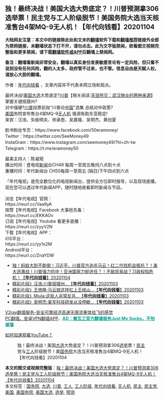  <h2>独！最终决战！美国大选大势底定？！川普预测拿306选举票！民主党与工人阶级脱节！美国务院大选当天核准售台4架MQ-9无人机！【年代向钱看】20201104</h2> <p class="notice"><b>大陆网友注意：本文中的链接除此处和文末的<a href="https://github.com/bannedbook/fanqiang" >翻墙</a>软件下载和<a href="https://github.com/killgcd/justmysocks/blob/master/README.md">翻墙推荐</a>链接外全部为禁网链接，未翻墙状态下打不开，请勿点击。此为文字版禁闻，欲看图文视频完整版和更多禁闻，请下载<a href="https://github.com/bannedbook/fanqiang">翻墙软件或APP</a>后翻墙上禁闻网。</p><p>备注：翻墙看新闻非常安全，翻墙以真实身份发表敏感言论有一定风险，但只看不说则没有任何风险，翻的人太多，政府管不过来，也不管。信息自由是天赋人权，请放心大胆的翻墙。</b></p>  <div class="entry"> <p>作者：<a href="https://www.bannedbook.org/bnews/tag/%e5%b9%b4%e4%bb%a3%e5%90%91%e9%92%b1%e7%9c%8b/" class="st_tag internal_tag" rel="tag" title="标签 年代向钱看 下的日志">年代向钱看</a> ，文章内容并不代表本网立场和观点。</p> <figure></figure> <p>最终决战!<a href="https://www.bannedbook.org/bnews/tag/%e7%be%8e%e5%9b%bd%e5%a4%a7%e9%80%89/" class="st_tag internal_tag" rel="tag" title="标签 美国大选 下的日志">美国大选</a>大势底定?<span class='wp_keywordlink'><a href="https://www.bannedbook.org/bnews/comments/20200816/1381118.html" title="天目所见：川普将再赢总统大选 共和党掌参众两院" target="_blank">川普</a></span>【相关阅读:<a href='https://www.bannedbook.org/bnews/comments/20200816/1381123.html' target='_blank'>天目所见：武汉肺炎的两种来源</a>】掌握关键摇摆州?<br /> 对中强硬?<a href="https://www.bannedbook.org/bnews/tag/%e5%b7%9d%e6%99%ae/" class="st_tag internal_tag" rel="tag" title="标签 川普 下的日志">川普</a>投票前抛&quot;川普论<span class='wp_keywordlink_affiliate'><a href="https://www.bannedbook.org/" title="中国" target="_blank">中国</a></span>&quot;选集 总结对中政策?<br /> <a href="https://www.bannedbook.org/bnews/tag/%e7%be%8e%e5%9b%bd/" class="st_tag internal_tag" rel="tag" title="标签 美国 下的日志">美国</a>务院宣布售台4架MQ-9<a href="https://www.bannedbook.org/bnews/tag/%e6%97%a0%e4%ba%ba%e6%9c%ba/" class="st_tag internal_tag" rel="tag" title="标签 无人机 下的日志">无人机</a> 强调有助东亚稳定!<br /> 来宾：汪浩、矢板明夫、宋承恩、吴嘉隆、吴明杰、黄创夏</p>  <p>脸书粉丝专页：https://www.facebook.com/50eramoney/<br /> Twitter：https://twitter.com/SeeMoney49<br /> InstaGram：https://www.instagram.com/seemoney49/?hl=zh-tw<br /> Telegram：https://t.me/eramoney50</p> <p>最美主持人：陈凝观<br /> 播出时间：壹电视<span class='wp_keywordlink_affiliate'><a href="https://www.bannedbook.org/" title="新闻">新闻</a></span>台CH49  每周一至周五晚间八点到十点<br /> 重播时间：年代新闻台 CH50每周一至周五 (隔日)下午四点到六点</p>  <p>「年代电视」是完全数位化的电视新闻台，提供全方位即时报导，以及现场直播。现在您可以透过年代新闻APP，随时随地收看即时新闻与节目。&#13;<br /> &#13;<br /> 浏览【年代电视】官网：&#13;<br /> https://reurl.cc/Vaa9yA&#13;<br /> 按赞【年代电视】Facebook 大事抢先看：&#13;<br /> https://reurl.cc/EKKAOv&#13;<br /> 订阅【年代电视】Youtube 看更多直播：&#13;<br /> https://reurl.cc/zyyV2N&#13;<br /> 下载【年代电视】APP：&#13;<br /> iOS平台：&#13;<br /> https://reurl.cc/yy1x2M&#13;<br /> Android平台：&#13;<br /> https://reurl.cc/ZnaYDW</p> <ul class='op-related-articles' title='相关阅读'> <li><a href='https://www.bannedbook.org/bnews/taiwannews/20201104/1425797.html' target='_blank'>独！蚂蚁大到不能倒！习近平、川普双方追杀马云！红二代找机会抵抗？！美大选激战！川普强力抗中！亚洲国家力挺连任？！不敌贸易战？习政权陷危机！【<b>年代向钱看</b>】20201104</a></li> <li><a href='https://www.bannedbook.org/bnews/taiwannews/20201103/1425140.html' target='_blank'>精彩片段》汪浩:川普摇摆州...【<b>年代向钱看</b>】20201103</a></li> <li><a href='https://www.bannedbook.org/bnews/taiwannews/20201103/1425139.html' target='_blank'>精彩片段》王倚隆:马云就这样杠上王岐山...【<b>年代向钱看</b>】20201103</a></li> <li><a href='https://www.bannedbook.org/bnews/taiwannews/20201103/1425138.html' target='_blank'>精彩片段》Miula:这些人非常反共...【<b>年代向钱看</b>】20201103</a></li> <li><a href='https://www.bannedbook.org/bnews/taiwannews/20201103/1425137.html' target='_blank'>精彩片段》吴明杰:美军科技研发从没停歇...【<b>年代向钱看</b>】20201103</a></li> </ul> <p class="texttj"> <a href="https://www.bannedbook.org/forum23/topic22702.html" target="_blank">V2ray翻墙服务-安全可靠经济高速无限流量体验飞的感觉</a><br/> <a href="https://github.com/bannedbook/fanqiang/wiki/%E7%A6%81%E9%97%BB%E7%BD%91%E5%AE%89%E5%8D%93%E7%BF%BB%E5%A2%99%E6%96%B0%E9%97%BBAPP" target="_blank">PC翻墙、安卓VPN翻墙APP</a>、<span onclick="window.open('https://github.com/killgcd/justmysocks/blob/master/README.md')" style="font-weight:bold;color:#00A191;cursor:pointer;text-decoration:underline;outline:none">AD：搬瓦工官方翻墙服务Just My Socks，不怕被墙</span></p><p><a href="https://www.bannedbook.org/bnews/topimagenews/20180409/925596.html" target="_blank">如何加速观看YouTube？ </a></p>  <figure class="op-interactive"><figcaption>独！最终决战！美国<a href="https://www.bannedbook.org/bnews/tag/%e5%a4%a7%e9%80%89/" class="st_tag internal_tag" rel="tag" title="标签 大选 下的日志">大选</a>大势底定？！川普预测拿306<a href="https://www.bannedbook.org/bnews/tag/%e9%80%89%e4%b8%be/" class="st_tag internal_tag" rel="tag" title="标签 选举 下的日志">选举</a>票！<a href="https://www.bannedbook.org/bnews/tag/%e6%b0%91%e4%b8%bb/" class="st_tag internal_tag" rel="tag" title="标签 民主 下的日志">民主</a>党与<a href="https://www.bannedbook.org/bnews/tag/%E5%B7%A5%E4%BA%BA/" class="st_tag internal_tag" rel="tag" title="标签 工人 下的日志">工人</a>阶级脱节！美<a href="https://www.bannedbook.org/bnews/tag/%e5%9b%bd%e5%8a%a1%e9%99%a2/" class="st_tag internal_tag" rel="tag" title="标签 国务院 下的日志">国务院</a>大选当天核准售台4架MQ-9无人机！【年代向钱看】20201104</figcaption></figure> </p><a name='sharetosocial'></a>       <div><b>本文的图文或视频完整版</b>：<a href='https://www.bannedbook.org/bnews/taiwannews/20201104/1425796.html'>独！最终决战！美国大选大势底定？！川普预测拿306选举票！民主党与工人阶级脱节！美国务院大选当天核准售台4架MQ-9无人机！【年代向钱看】20201104</a></div>  </div><!--END ENTRY--> <div class="postfooter"> <div>本文标签：<a href="https://www.bannedbook.org/bnews/tag/%e5%9b%bd%e5%8a%a1%e9%99%a2/" rel="tag">国务院</a>, <a href="https://www.bannedbook.org/bnews/tag/%e5%a4%a7%e9%80%89/" rel="tag">大选</a>, <a href="https://www.bannedbook.org/bnews/tag/%e5%b7%9d%e6%99%ae/" rel="tag">川普</a>, <a href="https://www.bannedbook.org/bnews/tag/%E5%B7%A5%E4%BA%BA/" rel="tag">工人</a>, <a href="https://www.bannedbook.org/bnews/tag/%E5%B7%A5%E4%BA%BA%E9%98%B6%E7%BA%A7/" rel="tag">工人阶级</a>, <a href="https://www.bannedbook.org/bnews/tag/%e5%b9%b4%e4%bb%a3%e5%90%91%e9%92%b1%e7%9c%8b/" rel="tag">年代向钱看</a>, <a href="https://www.bannedbook.org/bnews/tag/%e6%97%a0%e4%ba%ba%e6%9c%ba/" rel="tag">无人机</a>, <a href="https://www.bannedbook.org/bnews/tag/%e6%b0%91%e4%b8%bb/" rel="tag">民主</a>, <a href="https://www.bannedbook.org/bnews/tag/%e6%b0%91%e4%b8%bb%e5%85%9a/" rel="tag">民主党</a>, <a href="https://www.bannedbook.org/bnews/tag/%e7%be%8e%e5%9b%bd/" rel="tag">美国</a>, <a href="https://www.bannedbook.org/bnews/tag/%e7%be%8e%e5%9b%bd%e5%8a%a1%e9%99%a2/" rel="tag">美国务院</a>, <a href="https://www.bannedbook.org/bnews/tag/%e7%be%8e%e5%9b%bd%e5%a4%a7%e9%80%89/" rel="tag">美国大选</a>, <a href="https://www.bannedbook.org/bnews/tag/%e9%80%89%e4%b8%be/" rel="tag">选举</a>, <a href="https://www.bannedbook.org/bnews/tag/%E9%A2%84%E6%B5%8B/" rel="tag">预测</a></div>  </div><!--END POSTFOOTER--> 